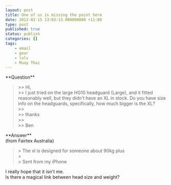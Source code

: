 ```yaml
---
layout: post
title: One of us is missing the point here
date: 2012-02-15 13:03:13.000000000 +11:00
type: post
published: true
status: publish
categories: []
tags:
    - email
    - gear
    - lols
    - Muay Thai
---
```


<p>**Question**</p>
<blockquote><p>&gt;&gt; Hi,<br />
&gt;&gt; I just tried on the large HG10 headguard (Large), and it fitted reasonably well, but they didn't have an XL in stock. Do you have size info on the headguards, specifically, how much bigger is the XL?<br />
&gt;&gt;<br />
&gt;&gt; thanks<br />
&gt;&gt;<br />
&gt;&gt; Ben</p>
</blockquote>
<p>**Answer**<br />
(from Fairtex Australia)</p>
<blockquote><p>&gt; The xl is designed for someone about 90kg plus<br />
&gt;<br />
&gt; Sent from my iPhone</p>
</blockquote>
<p>I really hope that it isn't me.<br />
Is there a magical link between head size and weight?</p>
